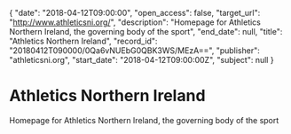 {
  "date": "2018-04-12T09:00:00", 
  "open_access": false, 
  "target_url": "http://www.athleticsni.org/", 
  "description": "Homepage for Athletics Northern Ireland, the governing body of the sport", 
  "end_date": null, 
  "title": "Athletics Northern Ireland", 
  "record_id": "20180412T090000/0Qa6vNUEbG0QBK3WS/MEzA==", 
  "publisher": "athleticsni.org", 
  "start_date": "2018-04-12T09:00:00Z", 
  "subject": null
}

# Athletics Northern Ireland

Homepage for Athletics Northern Ireland, the governing body of the sport